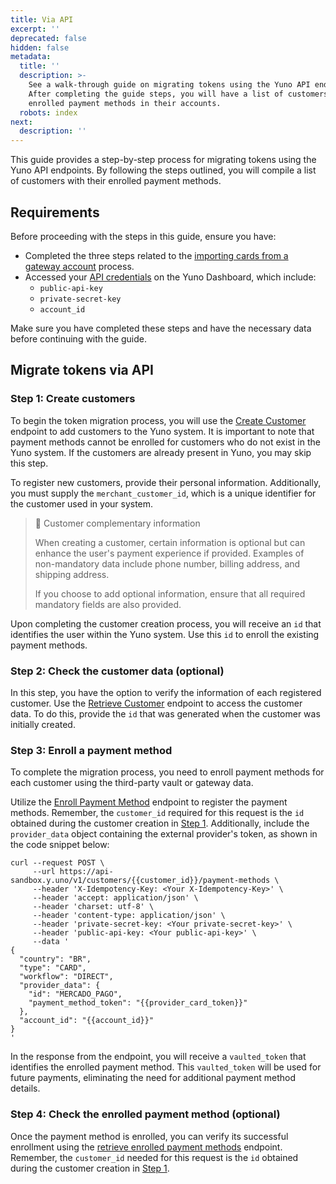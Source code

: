```yaml
---
title: Via API
excerpt: ''
deprecated: false
hidden: false
metadata:
  title: ''
  description: >-
    See a walk-through guide on migrating tokens using the Yuno API endpoints.
    After completing the guide steps, you will have a list of customers with
    enrolled payment methods in their accounts.
  robots: index
next:
  description: ''
---
```

This guide provides a step-by-step process for migrating tokens using the Yuno API endpoints. By following the steps outlined, you will compile a list of customers with their enrolled payment methods.

## Requirements

Before proceeding with the steps in this guide, ensure you have:

* Completed the three steps related to the [importing cards from a gateway account](docs:token-migration-process-copy#importing-cards-from-a-gateway-account) process.
* Accessed your [API credentials](doc:developers-credentials) on the Yuno Dashboard, which include:
  * `public-api-key`
  * `private-secret-key`
  * `account_id`

Make sure you have completed these steps and have the necessary data before continuing with the guide.

## Migrate tokens via API

### Step 1: Create customers

To begin the token migration process, you will use the [Create Customer](ref:create-customer) endpoint to add customers to the Yuno system. It is important to note that payment methods cannot be enrolled for customers who do not exist in the Yuno system. If the customers are already present in Yuno, you may skip this step.

To register new customers, provide their personal information. Additionally, you must supply the `merchant_customer_id`, which is a unique identifier for the customer used in your system.

> 📘 Customer complementary information
>
> When creating a customer, certain information is optional but can enhance the user's payment experience if provided. Examples of non-mandatory data include phone number, billing address, and shipping address.
>
> If you choose to add optional information, ensure that all required mandatory fields are also provided.

Upon completing the customer creation process, you will receive an `id` that identifies the user within the Yuno system. Use this `id` to enroll the existing payment methods.

### Step 2: Check the customer data (optional)

In this step, you have the option to verify the information of each registered customer. Use the [Retrieve Customer](ref:create-customer) endpoint to access the customer data. To do this, provide the `id` that was generated when the customer was initially created.

### Step 3: Enroll a payment method

To complete the migration process, you need to enroll payment methods for each customer using the third-party vault or gateway data.

Utilize the [Enroll Payment Method](ref:enroll-payment-method-api) endpoint to register the payment methods. Remember, the `customer_id` required for this request is the `id` obtained during the customer creation in [Step 1](doc:via-api#step-1-create-customers). Additionally, include the `provider_data` object containing the external provider's token, as shown in the code snippet below:

```curl Request
curl --request POST \
     --url https://api-sandbox.y.uno/v1/customers/{{customer_id}}/payment-methods \
     --header 'X-Idempotency-Key: <Your X-Idempotency-Key>' \
     --header 'accept: application/json' \
     --header 'charset: utf-8' \
     --header 'content-type: application/json' \
     --header 'private-secret-key: <Your private-secret-key>' \
     --header 'public-api-key: <Your public-api-key>' \
     --data '
{
  "country": "BR",
  "type": "CARD",
  "workflow": "DIRECT",
  "provider_data": {
    "id": "MERCADO_PAGO",
    "payment_method_token": "{{provider_card_token}}"
  },
  "account_id": "{{account_id}}" 
}
'
```

In the response from the endpoint, you will receive a `vaulted_token` that identifies the enrolled payment method. This `vaulted_token` will be used for future payments, eliminating the need for additional payment method details.

### Step 4: Check the enrolled payment method (optional)

Once the payment method is enrolled, you can verify its successful enrollment using the [retrieve enrolled payment methods](ref:retrieve-enrolled-payment-methods-api) endpoint. Remember, the `customer_id` needed for this request is the `id` obtained during the customer creation in [Step 1](doc:via-api#step-1-create-customers).